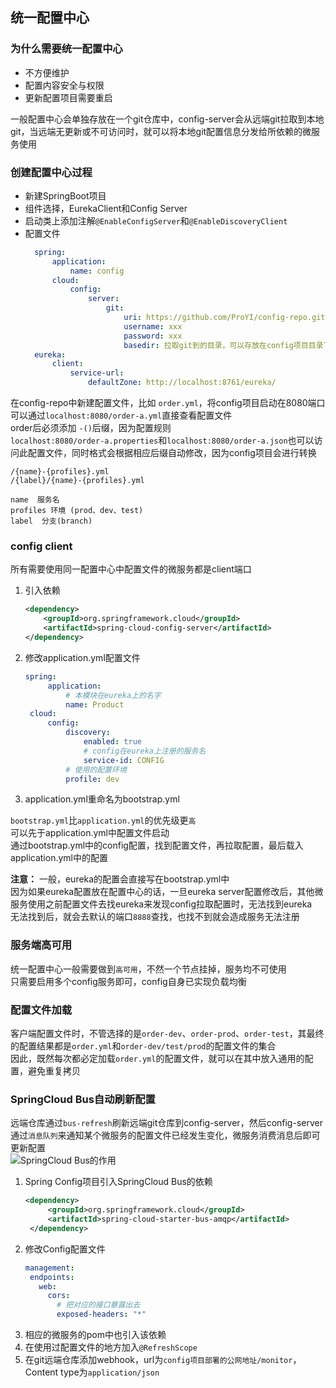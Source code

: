 ## 统一配置中心  
### 为什么需要统一配置中心  
- 不方便维护  
- 配置内容安全与权限  
- 更新配置项目需要重启  

一般配置中心会单独存放在一个git仓库中，config-server会从远端git拉取到本地git，当远端无更新或不可访问时，就可以将本地git配置信息分发给所依赖的微服务使用  

### 创建配置中心过程  
- 新建SpringBoot项目  
- 组件选择，EurekaClient和Config Server  
- 启动类上添加注解`@EnableConfigServer`和`@EnableDiscoveryClient`  
- 配置文件
  ```yml
    spring:
        application:
            name: config
        cloud:
            config:
                server:
                    git:
                        uri: https://github.com/ProYI/config-repo.git
                        username: xxx
                        password: xxx
                        basedir: 拉取git到的目录，可以存放在config项目目录下
    eureka:
        client:
            service-url:
                defaultZone: http://localhost:8761/eureka/
    ```

在config-repo中新建配置文件，比如 `order.yml`，将config项目启动在8080端口  
可以通过`localhost:8080/order-a.yml`直接查看配置文件  
order后必须添加 `-()`后缀，因为配置规则  
`localhost:8080/order-a.properties`和`localhost:8080/order-a.json`也可以访问此配置文件，同时格式会根据相应后缀自动修改，因为config项目会进行转换  

```
/{name}-{profiles}.yml
/{label}/{name}-{profiles}.yml

name  服务名  
profiles 环境 (prod、dev、test)
label  分支(branch)
```
### config client  
所有需要使用同一配置中心中配置文件的微服务都是client端口  
1. 引入依赖  
    ```xml
    <dependency>
        <groupId>org.springframework.cloud</groupId>
        <artifactId>spring-cloud-config-server</artifactId>
    </dependency>
    ```
2. 修改application.yml配置文件
   ```yml
   spring:
        application:
            # 本模块在eureka上的名字
            name: Product
    cloud:
        config:
            discovery:
                enabled: true
                # config在eureka上注册的服务名
                service-id: CONFIG
            # 使用的配置环境
            profile: dev
      ```
3. application.yml重命名为bootstrap.yml  

`bootstrap.yml`比`application.yml`的优先级更`高`  
可以先于application.yml中配置文件启动  
通过bootstrap.yml中的config配置，找到配置文件，再拉取配置，最后载入application.yml中的配置  

**注意：**
一般，eureka的配置会直接写在bootstrap.yml中  
因为如果eureka配置放在配置中心的话，一旦eureka server配置修改后，其他微服务使用之前配置文件去找eureka来发现config拉取配置时，无法找到eureka  
无法找到后，就会去默认的端口`8888`查找，也找不到就会造成服务无法注册  

### 服务端高可用
统一配置中心一般需要做到`高可用`，不然一个节点挂掉，服务均不可使用  
只需要启用多个config服务即可，config自身已实现负载均衡  

### 配置文件加载
客户端配置文件时，不管选择的是`order-dev`、`order-prod`、`order-test`，其最终的配置结果都是`order.yml`和`order-dev/test/prod`的配置文件的集合  
因此，既然每次都必定加载`order.yml`的配置文件，就可以在其中放入通用的配置，避免重复拷贝  

### SpringCloud Bus自动刷新配置  
远端仓库通过`bus-refresh`刷新远端git仓库到config-server，然后config-server通过`消息队列`来通知某个微服务的配置文件已经发生变化，微服务消费消息后即可更新配置  
![SpringCloud Bus的作用](SpringCloud&#32;Bus的作用.png)  

1. Spring Config项目引入SpringCloud Bus的依赖  
   ```xml
   <dependency>
        <groupId>org.springframework.cloud</groupId>
        <artifactId>spring-cloud-starter-bus-amqp</artifactId>
    </dependency>
    ```
2. 修改Config配置文件
   ```yml
   management:
    endpoints:
      web:
        cors:
          # 把对应的接口暴露出去
          exposed-headers: "*"
    ```
3. 相应的微服务的pom中也引入该依赖  
4. 在使用过配置文件的地方加入`@RefreshScope`  
5. 在git远端仓库添加webhook，url为`config项目部署的公网地址/monitor`，Content type为`application/json`  